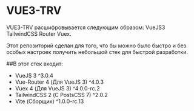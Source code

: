 # VUE3-TRV
VUE3-TRV расшифровывается следующим образом:
VueJS3 TailwindCSS Router Vuex.

Этот репозиторий сделан для того, что бы можно было быстро и без особых настроек получить небольшой стек для быстрой разработки.

##В этот стек входит:
* VueJS 3 ^3.0.4
* Vue-Router 4 (Для VueJS 3) ^4.0.3
* Vuex 4 (Для VueJS 3) ^4.0.0-rc.2
* TailwindCSS 2 (С PostsCSS 7) ^2.0.2
* Vite (Сборщик) ^1.0.0-rc.13